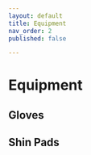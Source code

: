 ```yaml
---
layout: default
title: Equipment
nav_order: 2
published: false

---
```


# Equipment

## Gloves
## Shin Pads

